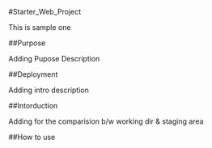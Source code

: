 #Starter_Web_Project

This is sample one

##Purpose

Adding Pupose Description

##Deployment

Adding intro description

##Intorduction

Adding for the comparision b/w working dir & staging area

##How to use